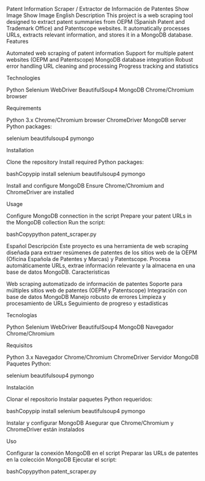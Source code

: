 Patent Information Scraper / Extractor de Información de Patentes
Show Image Show Image
English
Description
This project is a web scraping tool designed to extract patent summaries from OEPM (Spanish Patent and Trademark Office) and Patentscope websites. It automatically processes URLs, extracts relevant information, and stores it in a MongoDB database.
Features

Automated web scraping of patent information
Support for multiple patent websites (OEPM and Patentscope)
MongoDB database integration
Robust error handling
URL cleaning and processing
Progress tracking and statistics

Technologies

Python
Selenium WebDriver
BeautifulSoup4
MongoDB
Chrome/Chromium browser

Requirements

Python 3.x
Chrome/Chromium browser
ChromeDriver
MongoDB server
Python packages:

selenium
beautifulsoup4
pymongo



Installation

Clone the repository
Install required Python packages:

bashCopypip install selenium beautifulsoup4 pymongo

Install and configure MongoDB
Ensure Chrome/Chromium and ChromeDriver are installed

Usage

Configure MongoDB connection in the script
Prepare your patent URLs in the MongoDB collection
Run the script:

bashCopypython patent_scraper.py

Español
Descripción
Este proyecto es una herramienta de web scraping diseñada para extraer resúmenes de patentes de los sitios web de la OEPM (Oficina Española de Patentes y Marcas) y Patentscope. Procesa automáticamente URLs, extrae información relevante y la almacena en una base de datos MongoDB.
Características

Web scraping automatizado de información de patentes
Soporte para múltiples sitios web de patentes (OEPM y Patentscope)
Integración con base de datos MongoDB
Manejo robusto de errores
Limpieza y procesamiento de URLs
Seguimiento de progreso y estadísticas

Tecnologías

Python
Selenium WebDriver
BeautifulSoup4
MongoDB
Navegador Chrome/Chromium

Requisitos

Python 3.x
Navegador Chrome/Chromium
ChromeDriver
Servidor MongoDB
Paquetes Python:

selenium
beautifulsoup4
pymongo



Instalación

Clonar el repositorio
Instalar paquetes Python requeridos:

bashCopypip install selenium beautifulsoup4 pymongo

Instalar y configurar MongoDB
Asegurar que Chrome/Chromium y ChromeDriver están instalados

Uso

Configurar la conexión MongoDB en el script
Preparar las URLs de patentes en la colección MongoDB
Ejecutar el script:

bashCopypython patent_scraper.py
